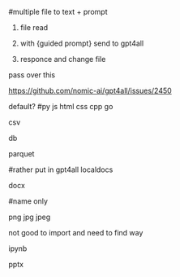 #multiple file to text + prompt


1. file read

2. with {guided prompt} send to gpt4all

3. responce and change file


pass over this

https://github.com/nomic-ai/gpt4all/issues/2450













default?
#py js html css cpp go

csv

db

parquet


#rather put in gpt4all localdocs

docx


#name only

png jpg jpeg

not good to import and need to find way

ipynb

pptx




